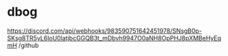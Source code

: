 # dbog
https://discord.com/api/webhooks/983590751642451978/SNsgB0p-SKsg8TR5yL6loU0latjbcGGQB3t_mDbvh9947O0aNH8OpPHJ8pXMBeHyEqmH /github
